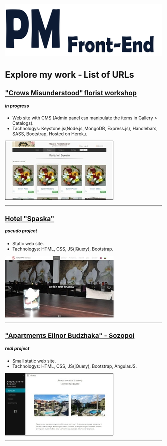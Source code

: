 
![PM Front-End](https://github.com/petyoMitkov/Explore_my_work-List_of_URLs/blob/master/img/PMLogo/NewLogoPM.svg "")


# Explore my work - List of URLs

## ["Crows Misunderstood" florist workshop](https://vrani-nerazbrani.herokuapp.com/) 
##### in progress
- Web site with CMS (Admin panel can manipulate the items in Gallery > Catalogs).
- Tachnologys: Keystone.js(Node.js, MongoDB, Express.js), Handlebars, SASS, Bootstrap, Hosted on Heroku.

!["Crows Misunderstood" Image](https://github.com/petyoMitkov/Explore_my_work-List_of_URLs/blob/master/img/Vrani-nerazbrani.jpg "")

---

## [Hotel "Spaska"](https://petyomitkov.github.io/hotel-pri-spaska-selobania/)
##### pseudo project
- Static web site.
- Tachnologys: HTML, CSS, JS(jQuery), Bootstrap.

![Hotel "Spaska" Image](https://github.com/petyoMitkov/Explore_my_work-List_of_URLs/blob/master/img/Spaska.jpg "")


---

## ["Apartments Elinor Budzhaka" - Sozopol](http://elinor-sozopol.com/)
##### real project
- Small static web site.
- Tachnologys: HTML, CSS, JS(jQuery), Bootstrap, AngularJS.

!["Apartments Elinor Budzhaka" Image](https://github.com/petyoMitkov/Explore_my_work-List_of_URLs/blob/master/img/Elinor.jpg "")



---


